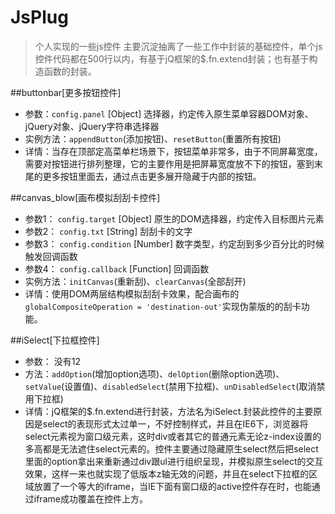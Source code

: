 # JsPlug
 >个人实现的一些js控件
 >主要沉淀抽离了一些工作中封装的基础控件，单个js控件代码都在500行以内，有基于jQ框架的$.fn.extend封装；也有基于构造函数的封装。

##buttonbar[更多按钮控件]
 - 参数：`config.panel` [Object] 选择器，约定传入原生菜单容器DOM对象、jQuery对象、jQuery字符串选择器
 - 实例方法：`appendButton`(添加按钮)、`resetButton`(重置所有按钮) 
 - 详情：当存在顶部定高菜单栏场景下，按钮菜单非常多，由于不同屏幕宽度，需要对按钮进行排列整理，它的主要作用是把屏幕宽度放不下的按钮，塞到末尾的更多按钮里面去，通过点击更多展开隐藏于内部的按钮。

##canvas_blow[画布模拟刮刮卡控件]
 - 参数1： `config.target` [Object] 原生的DOM选择器，约定传入目标图片元素
 - 参数2： `config.txt` [String] 刮刮卡的文字
 - 参数3： `config.condition` [Number] 数字类型，约定刮到多少百分比的时候触发回调函数
 - 参数4： `config.callback` [Function] 回调函数
 - 实例方法：`initCanvas`(重新刮)、`clearCanvas`(全部刮开)
 - 详情：使用DOM两层结构模拟刮刮卡效果，配合画布的`globalCompositeOperation = 'destination-out'`实现伪蒙版的的刮卡功能。

##iSelect[下拉框控件]
 - 参数： 没有12
 - 方法：`addOption`(增加option选项)、`delOption`(删除option选项)、`setValue`(设置值)、`disabledSelect`(禁用下拉框)、`unDisabledSelect`(取消禁用下拉框)  
 - 详情：jQ框架的$.fn.extend进行封装，方法名为iSelect.封装此控件的主要原因是select的表现形式太过单一，不好控制样式，并且在IE6下，浏览器将select元素视为窗口级元素，这时div或者其它的普通元素无论z-index设置的多高都是无法遮住select元素的。控件主要通过隐藏原生select然后把select里面的option拿出来重新通过div跟ul进行组织呈现，并模拟原生select的交互效果，这样一来也就实现了低版本z轴无效的问题，并且在select下拉框的区域放置了一个等大的iframe，当IE下面有窗口级的active控件存在时，也能通过iframe成功覆盖在控件上方。


